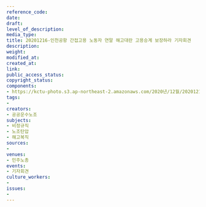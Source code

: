 ```yaml
---
reference_code: 
date: 
draft: 
level_of_description: 
media_type: 
title: 20201216-인천공항 간접고용 노동자 연말 해고대란 고용승계 보장하라 기자회견
description: 
weight: 
modified_at: 
created_at: 
link: 
public_access_status: 
copyright_status: 
components:
- https://kctu-photo.s3.ap-northeast-2.amazonaws.com/2020년/12월/20201216-인천공항+간접고용+노동자+연말+해고대란+고용승계+보장하라+기자회견/_1DX3458.jpg
tags:
- 
creators:
- 공공운수노조
subjects:
- 비정규직
- 노조탄압
- 해고복직
sources:
- 
venues:
- 민주노총
events:
- 기자회견
culture_workers:
- 
issues:
- 
---
```

